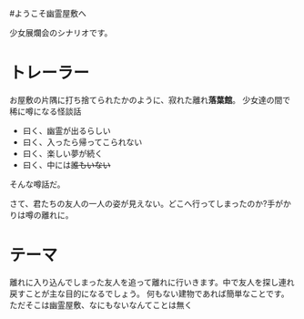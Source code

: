 #ようこそ幽霊屋敷へ

少女展爛会のシナリオです。

# トレーラー

お屋敷の片隅に打ち捨てられたかのように、寂れた離れ**落葉館**。
少女達の間で稀に噂になる怪談話

- 曰く、幽霊が出るらしい
- 曰く、入ったら帰ってこられない
- 曰く、楽しい夢が続く
- 曰く、中には~~誰もいない~~

そんな噂話だ。


さて、君たちの友人の一人の姿が見えない。どこへ行ってしまったのか?手がかりは噂の離れに。

# テーマ

離れに入り込んでしまった友人を追って離れに行いきます。中で友人を探し連れ戻すことが主な目的になるでしょう。
何もない建物であれば簡単なことです。ただそこは幽霊屋敷、なにもないなんてことは無く